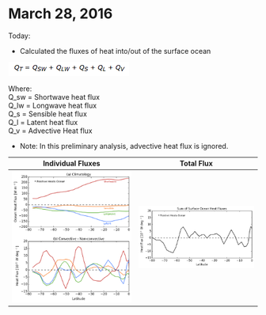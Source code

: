 # March 28, 2016

Today:
* Calculated the fluxes of heat into/out of the surface ocean

![](files/equn.png)

Where:   
Q_sw = Shortwave heat flux  
Q_lw = Longwave heat flux  
Q_s = Sensible heat flux  
Q_l = Latent heat flux   
Q_v = Advective Heat flux  

* Note: In this preliminary analysis, advective heat flux is ignored. 

Individual Fluxes                | Total Flux
:-------------------------:|:-------------------------:
![](files/ocn_heat_fluxes.png)  |  ![](files/ocn_heat_fluxes_total.png)

